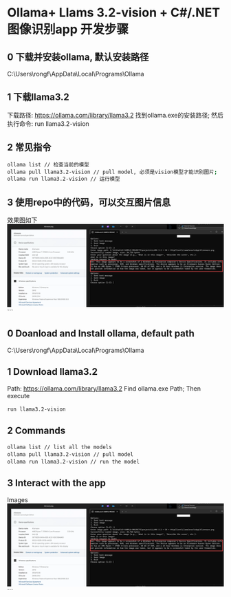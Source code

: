 # Ollama+ Llams 3.2-vision + C#/.NET 图像识别app 开发步骤
## 0 下载并安装ollama, 默认安装路径
C:\Users\rongf\AppData\Local\Programs\Ollama

## 1 下载llama3.2 
下载路径: https://ollama.com/library/llama3.2
找到ollama.exe的安装路径;  然后执行命令: 
run llama3.2-vision

## ​2 常见指令
```bash
ollama list // 检查当前的模型
ollama pull llama3.2-vision // pull model, 必须是vision模型才能识别图片;
ollama run llama3.2-vision // 运行模型
```

## 3 使用repo中的代码，可以交互图片信息
效果图如下
<img alt="result1.png" src="https://github.com/memoryfraction/AI-SAMPLE-PROJECTS/blob/main/projects/LLAMA%203.2%20+%20C%23%20+%20HttpClient/result1.png?raw=true" data-hpc="true" class="Box-sc-g0xbh4-0 fzFXnm"> ```


## 0 Doanload and Install ollama, default path
C:\Users\rongf\AppData\Local\Programs\Ollama

## 1 Download llama3.2 
Path: https://ollama.com/library/llama3.2
Find ollama.exe Path;  Then execute
```bash
run llama3.2-vision
```

## ​2 Commands
```bash
ollama list // list all the models
ollama pull llama3.2-vision // pull model
ollama run llama3.2-vision // run the model
```

## 3 Interact with the app
Images
<img alt="result1.png" src="https://github.com/memoryfraction/AI-SAMPLE-PROJECTS/blob/main/projects/LLAMA%203.2%20+%20C%23%20+%20HttpClient/result1.png?raw=true" data-hpc="true" class="Box-sc-g0xbh4-0 fzFXnm"> ```